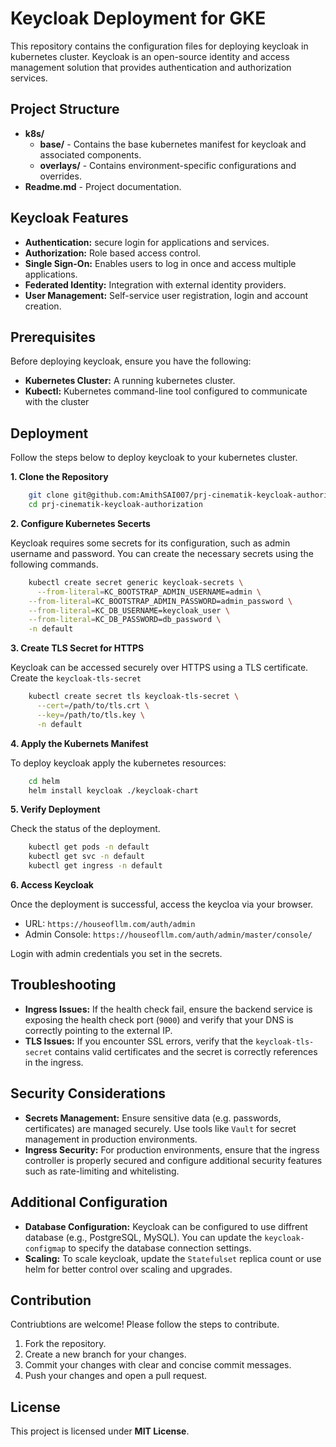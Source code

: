 # Keycloak Deployment for GKE

This repository contains the configuration files for deploying keycloak in kubernetes cluster. Keycloak is an open-source identity and access management solution that provides authentication and authorization services.

## Project Structure

- **k8s/**
    - **base/** - Contains the base kubernetes manifest for keycloak and associated components.
    - **overlays/** - Contains environment-specific configurations and overrides.
- **Readme.md** - Project documentation.

## Keycloak Features

- **Authentication:** secure login for applications and services.
- **Authorization:** Role based access control.
- **Single Sign-On:** Enables users to log in once and access multiple applications.
- **Federated Identity:** Integration with external identity providers.
- **User Management:** Self-service user registration, login and account creation.

## Prerequisites

Before deploying keycloak, ensure you have the following:
- **Kubernetes Cluster:** A running kubernetes cluster.
- **Kubectl:** Kubernetes command-line tool configured to communicate with the cluster

## Deployment

Follow the steps below to deploy keycloak to your kubernetes cluster.

**1. Clone the Repository**
```bash
    git clone git@github.com:AmithSAI007/prj-cinematik-keycloak-authorization.git
    cd prj-cinematik-keycloak-authorization
```

**2. Configure Kubernetes Secerts**

Keycloak requires some secrets for its configuration, such as admin username and password. You can create the necessary secrets using the following commands.

```bash
    kubectl create secret generic keycloak-secrets \
      --from-literal=KC_BOOTSTRAP_ADMIN_USERNAME=admin \
    --from-literal=KC_BOOTSTRAP_ADMIN_PASSWORD=admin_password \
    --from-literal=KC_DB_USERNAME=keycloak_user \
    --from-literal=KC_DB_PASSWORD=db_password \
    -n default
```

**3. Create TLS Secret for HTTPS**

Keycloak can be accessed securely over HTTPS using a TLS certificate. Create the `keycloak-tls-secret`

```bash
    kubectl create secret tls keycloak-tls-secret \
      --cert=/path/to/tls.crt \
      --key=/path/to/tls.key \
      -n default
```

**4. Apply the Kubernets Manifest**

To deploy keycloak apply the kubernetes resources:

```bash
    cd helm
    helm install keycloak ./keycloak-chart
```

**5. Verify Deployment**

Check the status of the deployment.

```bash
    kubectl get pods -n default
    kubectl get svc -n default
    kubectl get ingress -n default
```

**6. Access Keycloak**

Once the deployment is successful, access the keycloa via your browser.

- URL: `https://houseofllm.com/auth/admin`
- Admin Console: `https://houseofllm.com/auth/admin/master/console/`

Login with admin credentials you set in the secrets.

## Troubleshooting

- **Ingress Issues:** If the health check fail, ensure the backend service is exposing the health check port (`9000`) and verify that your DNS is correctly pointing to the external IP.
- **TLS Issues:** If you encounter SSL errors, verify that the `keycloak-tls-secret` contains valid certificates and the secret is correctly references in the ingress.

## Security Considerations

- **Secrets Management:** Ensure sensitive data (e.g. passwords, certificates) are managed securely. Use tools like `Vault` for secret management in production environments.
- **Ingress Security:** For production environments, ensure that the ingress controller is properly secured and configure additional security features such as rate-limiting and whitelisting.

## Additional Configuration

- **Database Configuration:** Keycloak can be configured to use diffrent database (e.g., PostgreSQL, MySQL). You can update the `keycloak-configmap` to specify the database connection settings.
- **Scaling:** To scale keycloak, update the `Statefulset` replica count or use helm for better control over scaling and upgrades.

## Contribution

Contriubtions are welcome! Please follow the steps to contribute.
1. Fork the repository.
2. Create a new branch for your changes.
3. Commit your changes with clear and concise commit messages.
4. Push your changes and open a pull request.

## License

This project is licensed under **MIT License**.
